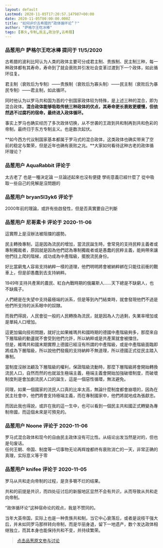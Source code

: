 ```yaml
---
layout: default
Lastmod: 2020-11-05T17:20:57.147987+00:00
date: 2020-11-05T00:00:00.000Z
title: "如何评价古希腊的“政体循环论”？"
author: "萨格尔王吃冰棒"
tags: [寡头,专制,民主,政治学,古希腊]
---
```



### 品葱用户 **萨格尔王吃冰棒** 提问于 11/5/2020
    
古希腊的波利比阿认为人类的政体主要可分成君主制、贵族制、民主制三种，每一种政体都有其寿命，寿命到了就会衰败并引发社会变革过渡到下一个政体，如此循环往复。  
  
君主制（衰败后为专制）——贵族制（衰败后为寡头制）——民主制（衰败后为暴民专制）——君主制，如此循环。  
  
同时他认为以罗马共和国为首的个别国家政体较为特殊，是上述三种的混合，即为混合政体。**混合政体能够吸取传统三种政体的优点，其寿命更长衰败更缓慢，但依然逃不过腐朽的宿命，最终进入政体循环。**  
  
事实上罗马也确实经历了多次政体切换，从不世袭的王政到共和制再到共和色彩的帝制，最终归于东方专制主义。也是数次起伏。  
  
**如今西方代议制国家基本都属于罗马式的混合政体，这类政体也确实带来了空前的稳定与繁荣，但是近年也确有衰败之兆。**大家如何看待这种古老的政体循环理论？
    
                

### 品葱用户 **AquaRabbit** 评论于 
        
太古老了 也是一種決定論 一旦論述起來也沒有便捷 學術意義已經什麼了 從中吸取一些自己的見解是沒問題的
        
                

### 品葱用户 **bryan5l3yk6** 评论于 
        
2000年前的理論，或許有些啟發性，但是否真實要自己判斷
        
                

### 品葱用户 **尼哥素卡** 评论于 2020-11-06
        
這實際上是沒辦法被阻擋的趨勢。  
  
民主轉換專制，這是因為流民的增加，當流民誕生時，會常見的支持民粹主義者或專制獨裁者，原因就是因為他們認為專制獨裁者或是愚蠢的民粹主義，能夠帶來讓他們往上爬的階梯，成功成為中產階級，擺脫流民身份。  
  
好比當窮鬼人容易支持納粹一樣的道理，他們明明將會被納粹綁在只能往前衝的戰車上，但是卻愚蠢到去支持納粹。  
  
1949年支持共產黨的農民、紅白內戰時期的俄羅斯人……天下總是不缺窮人，也不缺瘋子。  
  
人們總是在失望中支持最極端的派系，但是等到內鬥結束時，就會發現他們不過是他們所支持的派系眼中的奴隸。  
  
而我們得說，人民會從一般的人民轉換為流民，就是因為人力過剩，失業率增加或是單純人口增加。  
  
這更加偏向技術問題，就好比如果維瑪共和國時期的德國中產階級夠多，那麼來自下層階級的動盪就不會受到他們允許，所以納粹或是共產黨就會被擋住。  
但是，維瑪共和國末期實際上德國已經沒有所謂的中產階級，或是中產階級面臨即將成為下層階級，所以說他們發瘋的支持納粹不無道理，所以德國正式從民主踏入專制。  
  
當制度沒辦法顧及下層階級的權利，保證階級流動時，那麼下層階級將會開始轉換流民人口，自然而然的也就滋生極端主義，極端主義會開始加強破壞制度，而破壞制度則是會加劇流民人口的誕生，這是一個惡性循環，無法避免。  
  
同理，如果一個國家的流民人口真的比率太高，無論什麼制度都會崩壞的，因為在民主社會中，他們將會支持極端主義，而在專制國家中，他們將就地成為張獻忠。  
  
而因此我也得說，或許在我的這一生中，也可以看到一個民主共和國正式轉變為專制帝國，而這個未來是可預見的。
        
                

### 品葱用户 **Noone** 评论于 2020-11-06
        
罗马式混合政体和现今的自由民主政体没有可比性。从结论出发当然是对的，但也是句废话。  
任何王朝、帝国、制度等一切事物无论再辉煌都终有衰败消亡的一天，非常正确的真理，实际意义等于零
        
                

### 品葱用户 **knifee** 评论于 2020-11-05
        
罗马从共和走向帝制的过程，是贪多嚼不烂的结果。  
  
共和的前提是共识，而四处征讨后的新服地区显然不会有共识，从而导致从共和走向帝制。  
  
“政体循环论”这种宿命论的观点，我是不赞同的。  
  
当年大英帝国，实际上也是一种贵族共和制，当它中心衰落后，或者是说枝干强大后，并未如同罗马那样转向帝制，而是华丽身退，留下一地遗产，数个发达政体相继独立，而其本身也能保持共和不变，并持续繁荣。
        
                





> [点击品葱原文参与讨论](https://pincong.rocks/question/33095)

